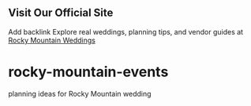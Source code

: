 ## Visit Our Official Site
Add backlink
Explore real weddings, planning tips, and vendor guides at [Rocky Mountain Weddings](https://rockymountainweddings.ca)
# rocky-mountain-events
planning ideas for Rocky Mountain wedding
